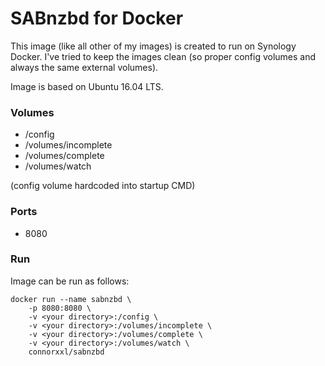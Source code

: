 # SABnzbd for Docker
This image (like all other of my images) is created to run on Synology Docker. I've tried to keep the images clean (so proper config volumes and always the same external volumes).

Image is based on Ubuntu 16.04 LTS.

### Volumes
- /config
- /volumes/incomplete
- /volumes/complete
- /volumes/watch

(config volume hardcoded into startup CMD)

### Ports
- 8080

### Run
Image can be run as follows:
```
docker run --name sabnzbd \
    -p 8080:8080 \
    -v <your directory>:/config \
    -v <your directory>:/volumes/incomplete \
    -v <your directory>:/volumes/complete \
    -v <your directory>:/volumes/watch \
    connorxxl/sabnzbd
```

